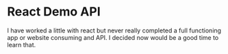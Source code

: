 
# React Demo API
I have worked a little with react but never really completed a full functioning app or website consuming and API.
I decided now would be a good time to learn that.

